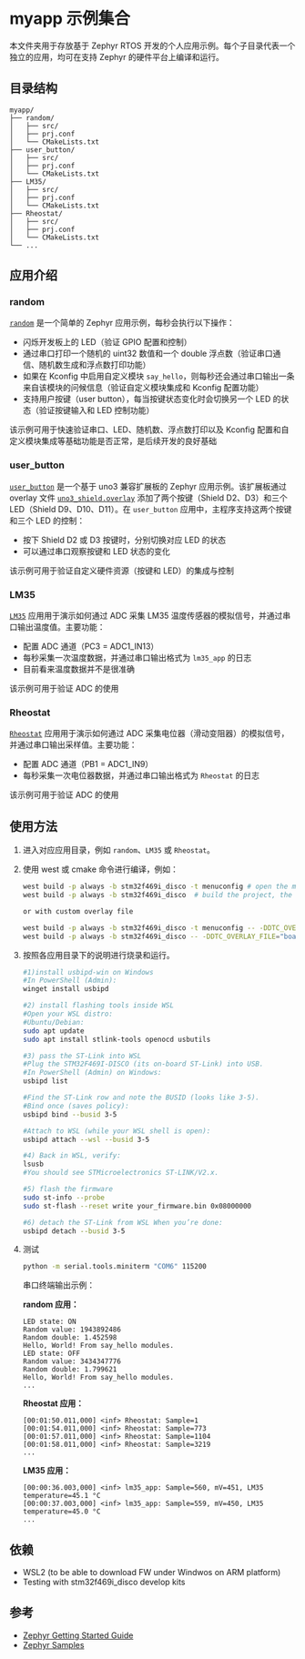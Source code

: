 # myapp 示例集合

本文件夹用于存放基于 Zephyr RTOS 开发的个人应用示例。每个子目录代表一个独立的应用，均可在支持 Zephyr 的硬件平台上编译和运行。

## 目录结构

```
myapp/
├── random/
│   ├── src/
│   ├── prj.conf
│   └── CMakeLists.txt
├── user_button/
│   ├── src/
│   ├── prj.conf
│   └── CMakeLists.txt
├── LM35/
│   ├── src/
│   ├── prj.conf
│   └── CMakeLists.txt
├── Rheostat/
│   ├── src/
│   ├── prj.conf
│   └── CMakeLists.txt
└── ...
```

## 应用介绍

### random

[`random`](random/) 是一个简单的 Zephyr 应用示例，每秒会执行以下操作：

- 闪烁开发板上的 LED（验证 GPIO 配置和控制）
- 通过串口打印一个随机的 uint32 数值和一个 double 浮点数（验证串口通信、随机数生成和浮点数打印功能）
- 如果在 Kconfig 中启用自定义模块 `say_hello`，则每秒还会通过串口输出一条来自该模块的问候信息（验证自定义模块集成和 Kconfig 配置功能）
- 支持用户按键（user button），每当按键状态变化时会切换另一个 LED 的状态（验证按键输入和 LED 控制功能）

该示例可用于快速验证串口、LED、随机数、浮点数打印以及 Kconfig 配置和自定义模块集成等基础功能是否正常，是后续开发的良好基础

### user_button

[`user_button`](user_button/) 是一个基于 uno3 兼容扩展板的 Zephyr 应用示例。该扩展板通过 overlay 文件 [`uno3_shield.overlay`](user_button/boards/uno3_shield.overlay) 添加了两个按键（Shield D2、D3）和三个 LED（Shield D9、D10、D11）。在 `user_button` 应用中，主程序支持这两个按键和三个 LED 的控制：

- 按下 Shield D2 或 D3 按键时，分别切换对应 LED 的状态
- 可以通过串口观察按键和 LED 状态的变化

该示例可用于验证自定义硬件资源（按键和 LED）的集成与控制

### LM35

[`LM35`](LM35/) 应用用于演示如何通过 ADC 采集 LM35 温度传感器的模拟信号，并通过串口输出温度值。主要功能：

- 配置 ADC 通道（PC3 = ADC1_IN13）
- 每秒采集一次温度数据，并通过串口输出格式为 `lm35_app` 的日志
- 目前看来温度数据并不是很准确

该示例可用于验证 ADC 的使用

### Rheostat

[`Rheostat`](Rheostat/) 应用用于演示如何通过 ADC 采集电位器（滑动变阻器）的模拟信号，并通过串口输出采样值。主要功能：

- 配置 ADC 通道（PB1 = ADC1_IN9）
- 每秒采集一次电位器数据，并通过串口输出格式为 `Rheostat` 的日志

该示例可用于验证 ADC 的使用

## 使用方法

1. 进入对应应用目录，例如 `random`、`LM35` 或 `Rheostat`。
2. 使用 west 或 cmake 命令进行编译，例如：

   ```sh
   west build -p always -b stm32f469i_disco -t menuconfig # open the menuconfig, like enable random and float print
   west build -p always -b stm32f469i_disco  # build the project, the output can be found under build/zephyr/zephyr.bin

   or with custom overlay file

   west build -p always -b stm32f469i_disco -t menuconfig -- -DDTC_OVERLAY_FILE="boards/uno3_shield.overlay"
   west build -p always -b stm32f469i_disco -- -DDTC_OVERLAY_FILE="boards/uno3_shield.overlay"
   ```

3. 按照各应用目录下的说明进行烧录和运行。

    ```sh
    #1)install usbipd-win on Windows
    #In PowerShell (Admin):
    winget install usbipd

    #2) install flashing tools inside WSL
    #Open your WSL distro:
    #Ubuntu/Debian:
    sudo apt update
    sudo apt install stlink-tools openocd usbutils

    #3) pass the ST-Link into WSL
    #Plug the STM32F469I-DISCO (its on-board ST-Link) into USB.
    #In PowerShell (Admin) on Windows:
    usbipd list

    #Find the ST-Link row and note the BUSID (looks like 3-5).
    #Bind once (saves policy):
    usbipd bind --busid 3-5

    #Attach to WSL (while your WSL shell is open):
    usbipd attach --wsl --busid 3-5

    #4) Back in WSL, verify:
    lsusb
    #You should see STMicroelectronics ST-LINK/V2.x.

    #5) flash the firmware
    sudo st-info --probe
    sudo st-flash --reset write your_firmware.bin 0x08000000

    #6) detach the ST-Link from WSL When you’re done:
    usbipd detach --busid 3-5
    ```

4. 测试

    ```sh
    python -m serial.tools.miniterm "COM6" 115200
    ```

    串口终端输出示例：

    **random 应用：**
    ```
    LED state: ON
    Random value: 1943892486
    Random double: 1.452598
    Hello, World! From say_hello modules.
    LED state: OFF
    Random value: 3434347776
    Random double: 1.799621
    Hello, World! From say_hello modules.
    ...
    ```

    **Rheostat 应用：**
    ```
    [00:01:50.011,000] <inf> Rheostat: Sample=1
    [00:01:54.011,000] <inf> Rheostat: Sample=773
    [00:01:57.011,000] <inf> Rheostat: Sample=1104
    [00:01:58.011,000] <inf> Rheostat: Sample=3219
    ...
    ```

    **LM35 应用：**
    ```
    [00:00:36.003,000] <inf> lm35_app: Sample=560, mV=451, LM35 temperature=45.1 °C
    [00:00:37.003,000] <inf> lm35_app: Sample=559, mV=450, LM35 temperature=45.0 °C
    ...
    ```

## 依赖

- WSL2 (to be able to download FW under Windwos on ARM platform)
- Testing with stm32f469i_disco develop kits

## 参考

- [Zephyr Getting Started Guide](https://docs.zephyrproject.org/latest/develop/getting_started/index.html)
- [Zephyr Samples](https://docs.zephyrproject.org/latest/samples/index.html)

